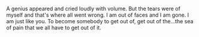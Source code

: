 A genius appeared and cried loudly with volume.
But the tears were of myself and that's where all went wrong.
I am out of faces and I am gone.
I am just like you.
To become somebody to get out of, get out of the...the sea of pain that we all have to get out of it.
